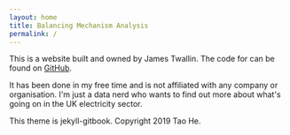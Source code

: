 ```yaml
---
layout: home
title: Balancing Mechanism Analysis
permalink: /
---
```


This is a website built and owned by James Twallin. The code for can be found on [GitHub][1]. 

It has been done in my free time and is not affiliated with any company or organisation. I'm just a data nerd who wants to find out more about what's going on in the UK electricity sector.

This theme is jekyll-gitbook. Copyright 2019 Tao He.

[1]: https://github.com/JamesTwallin/BM_analysis